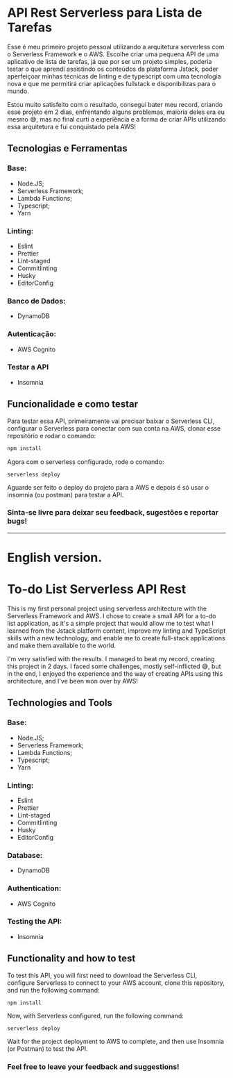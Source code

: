 # API Rest Serverless para Lista de Tarefas

Esse é meu primeiro projeto pessoal utilizando a arquitetura serverless com o Serverless Framework e o AWS. Escolhe criar uma pequena API de uma aplicativo de lista de tarefas, já que por ser um projeto simples, poderia testar o que aprendi assistindo os conteúdos da plataforma Jstack, poder aperfeiçoar minhas técnicas de linting e de typescript com uma tecnologia nova e que me permitirá criar aplicações fullstack e disponibilizas para o mundo.

Estou muito satisfeito com o resultado, consegui bater meu record, criando esse projeto em 2 dias, enfrentando alguns problemas, maioria deles era eu mesmo 😅, mas no final curti a experiência e a forma de criar APIs utilizando essa arquitetura e fui conquistado pela AWS!

## Tecnologias e Ferramentas

### Base:
- Node.JS;
- Serverless Framework;
- Lambda Functions;
- Typescript;
- Yarn

### Linting:
- Eslint
- Prettier
- Lint-staged
- Commitlinting
- Husky
- EditorConfig

### Banco de Dados:
- DynamoDB

### Autenticação:
- AWS Cognito

### Testar a API
- Insomnia

## Funcionalidade e como testar

Para testar essa API, primeiramente vai precisar baixar o Serverless CLI, configurar o Serverless para conectar com sua conta na AWS,
clonar esse repositório e rodar o comando:

```javascript
npm install
```
Agora com o serverless configurado, rode o comando:
````serverless
serverless deploy
````

Aguarde ser feito o deploy do projeto para a AWS e depois é só usar o insomnia (ou postman) para testar a API.

### Sinta-se livre para deixar seu feedback, sugestões e reportar bugs!

---

# English version.

# To-do List Serverless API Rest

This is my first personal project using serverless architecture with the Serverless Framework and AWS. I chose to create a small API for a to-do list application, as it's a simple project that would allow me to test what I learned from the Jstack platform content, improve my linting and TypeScript skills with a new technology, and enable me to create full-stack applications and make them available to the world.

I'm very satisfied with the results. I managed to beat my record, creating this project in 2 days. I faced some challenges, mostly self-inflicted 😅, but in the end, I enjoyed the experience and the way of creating APIs using this architecture, and I've been won over by AWS!

## Technologies and Tools

### Base:
- Node.JS;
- Serverless Framework;
- Lambda Functions;
- Typescript;
- Yarn

### Linting:
- Eslint
- Prettier
- Lint-staged
- Commitlinting
- Husky
- EditorConfig

### Database:
- DynamoDB

### Authentication:
- AWS Cognito

### Testing the API:
- Insomnia

## Functionality and how to test

To test this API, you will first need to download the Serverless CLI, configure Serverless to connect to your AWS account, clone this repository, and run the following command:

```javascript
npm install
```
Now, with Serverless configured, run the following command:
````serverless
serverless deploy
````

Wait for the project deployment to AWS to complete, and then use Insomnia (or Postman) to test the API.

### Feel free to leave your feedback and suggestions!
